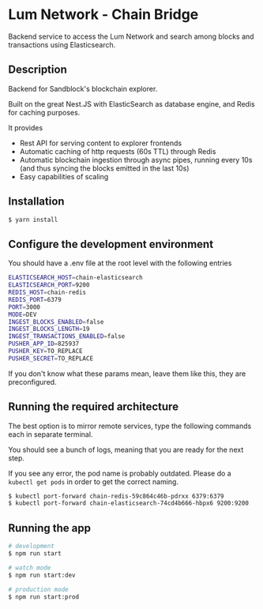 # Lum Network - Chain Bridge

Backend service to access the Lum Network and search among blocks and transactions using Elasticsearch.

## Description

Backend for Sandblock's blockchain explorer.

Built on the great Nest.JS with ElasticSearch as database engine, and Redis for caching purposes.

It provides
* Rest API for serving content to explorer frontends
* Automatic caching of http requests (60s TTL) through Redis
* Automatic blockchain ingestion through async pipes, running every 10s (and thus syncing the blocks emitted in the last 10s)
* Easy capabilities of scaling

## Installation

```bash
$ yarn install
```

## Configure the development environment
You should have a .env file at the root level with the following entries
```bash
ELASTICSEARCH_HOST=chain-elasticsearch
ELASTICSEARCH_PORT=9200
REDIS_HOST=chain-redis
REDIS_PORT=6379
PORT=3000
MODE=DEV
INGEST_BLOCKS_ENABLED=false
INGEST_BLOCKS_LENGTH=19
INGEST_TRANSACTIONS_ENABLED=false
PUSHER_APP_ID=825937
PUSHER_KEY=TO_REPLACE
PUSHER_SECRET=TO_REPLACE
```

If you don't know what these params mean, leave them like this, they are preconfigured.

## Running the required architecture
The best option is to mirror remote services, type the following commands each in separate terminal.

You should see a bunch of logs, meaning that you are ready for the next step.

If you see any error, the pod name is probably outdated. Please do a `kubectl get pods` in order to get the correct naming.

```bash
$ kubectl port-forward chain-redis-59c864c46b-pdrxx 6379:6379
$ kubectl port-forward chain-elasticsearch-74cd4b666-hbpx6 9200:9200
```

## Running the app

```bash
# development
$ npm run start

# watch mode
$ npm run start:dev

# production mode
$ npm run start:prod
```
